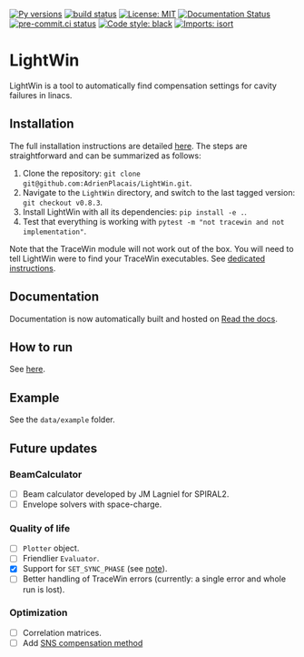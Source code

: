 [![Py versions](https://img.shields.io/badge/python-3.12-blue)](https://img.shields.io/badge/python-3.12-blue)
[![build status](https://github.com/AdrienPlacais/LightWin/actions/workflows/main.yml/badge.svg)](https://github.com/AdrienPlacais/LightWin/actions/workflows/main.yml)
[![License: MIT](https://img.shields.io/badge/License-MIT-yellow.svg)](https://opensource.org/licenses/MIT)
[![Documentation Status](https://readthedocs.org/projects/lightwin/badge/?version=latest)](https://lightwin.readthedocs.io/en/latest/?badge=latest)
[![pre-commit.ci status](https://results.pre-commit.ci/badge/github/AdrienPlacais/LightWin/main.svg)](https://results.pre-commit.ci/latest/github/AdrienPlacais/LightWin/main)
[![Code style: black](https://img.shields.io/badge/code%20style-black-000000.svg)](https://github.com/psf/black)
[![Imports: isort](https://img.shields.io/badge/%20imports-isort-%231674b1?style=flat&labelColor=ef8336)](https://pycqa.github.io/isort/)

# LightWin
LightWin is a tool to automatically find compensation settings for cavity failures in linacs.

## Installation
The full installation instructions are detailed [here](https://lightwin.readthedocs.io/en/latest/manual/installation.html).
The steps are straightforward and can be summarized as follows:
1. Clone the repository: `git clone git@github.com:AdrienPlacais/LightWin.git`.
2. Navigate to the `LightWin` directory, and switch to the last tagged version: `git checkout v0.8.3`.
3. Install LightWin with all its dependencies: `pip install -e .`.
4. Test that everything is working with `pytest -m "not tracewin and not implementation"`.

Note that the TraceWin module will not work out of the box.
You will need to tell LightWin were to find your TraceWin executables.
See [dedicated instructions](https://lightwin.readthedocs.io/en/latest/manual/installation.tracewin.html).

## Documentation
Documentation is now automatically built and hosted on [Read the docs](https://lightwin.readthedocs.io/en/latest/).

## How to run
See [here](https://lightwin.readthedocs.io/en/latest/manual/usage.html).

## Example
See the `data/example` folder.

## Future updates

### 

### BeamCalculator

- [ ] Beam calculator developed by JM Lagniel for SPIRAL2.
- [ ] Envelope solvers with space-charge.

### Quality of life

- [ ] `Plotter` object.
- [ ] Friendlier `Evaluator`.
- [x] Support for `SET_SYNC_PHASE` (see [note](https://lightwin.readthedocs.io/en/latest/manual/usage.html#compatibility-with-tracewin-dat-files)).
- [ ] Better handling of TraceWin errors (currently: a single error and whole run is lost).

### Optimization

- [ ] Correlation matrices.
- [ ] Add [SNS compensation method](doi.org://10.18429/JACoW-LINAC2022-FR1AA06)
